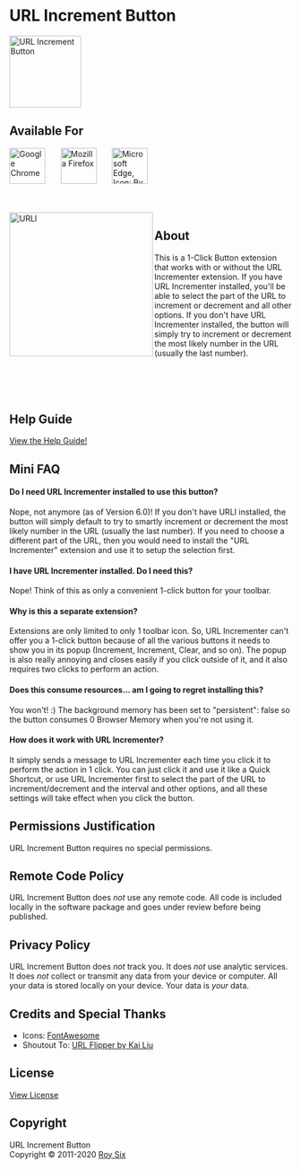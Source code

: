 # URL Increment Button
<img src="https://raw.githubusercontent.com/roysix/url-increment-button/master/assets/icon.svg?sanitize=true" width="128" height="128" alt="URL Increment Button" title="URL Increment Button">

## Available For

<a href="https://chrome.google.com/webstore/detail/url-increment-button/decebmdlceenceecblpfjanoocfcmjai" title="Chrome Web Store Download"><img src="https://raw.githubusercontent.com/roysix/url-increment-button/master/assets/chrome.svg?sanitize=true" height="64" alt="Google Chrome"></a>
&nbsp;&nbsp;&nbsp;&nbsp;&nbsp;
<a href="https://addons.mozilla.org/firefox/addon/url-increment-button/" title="Firefox Addon Download"><img src="https://raw.githubusercontent.com/roysix/url-increment-button/master/assets/firefox.svg?sanitize=true" height="64" alt="Mozilla Firefox"></a>
&nbsp;&nbsp;&nbsp;&nbsp;&nbsp;
<a href="https://microsoftedge.microsoft.com/addons/detail/url-increment-button/opaoomlknnahhpoemiinfaohfgdbifnm" title="Microsoft Edge Extension Download"><img src="https://raw.githubusercontent.com/roysix/url-increment-button/master/assets/edge.png" height="64" alt="Microsoft Edge, Icon: By Source, Fair use, https://en.wikipedia.org/w/index.php?curid=62848768"></a>

<br><br>
<img src="https://raw.githubusercontent.com/roysix/url-increment-button/master/assets/urli.svg?sanitize=true" width="256" height="256" align="left" title="URLI">

## About
This is a 1-Click Button extension that works with or without the URL Incrementer extension. If you have URL Incrementer installed, you'll be able to select the part of the URL to increment or decrement and all other options. If you don't have URL Incrementer installed, the button will simply try to increment or decrement the most likely number in the URL (usually the last number).
<br><br><br><br><br>

## Help Guide
[View the Help Guide!](https://github.com/roysix/url-incrementer/wiki/Help)

## Mini FAQ

#### Do I need URL Incrementer installed to use this button?
Nope, not anymore (as of Version 6.0)! If you don't have URLI installed, the button will simply default to try to smartly increment or decrement the most likely number in the URL (usually the last number). If you need to choose a different part of the URL, then you would need to install the "URL Incrementer" extension and use it to setup the selection first.

#### I have URL Incrementer installed. Do I need this?
Nope! Think of this as only a convenient 1-click button for your toolbar.

#### Why is this a separate extension?
Extensions are only limited to only 1 toolbar icon. So, URL Incrementer can't offer you a 1-click button because of all the various buttons it needs to show you in its popup (Increment, Increment, Clear, and so on). The popup is also really annoying and closes easily if you click outside of it, and it also requires two clicks to perform an action.

#### Does this consume resources... am I going to regret installing this?
You won't! :) The background memory has been set to "persistent": false so the button consumes 0 Browser Memory when you're not using it.

#### How does it work with URL Incrementer?
It simply sends a message to URL Incrementer each time you click it to perform the action in 1 click. You can just click it and use it like a Quick Shortcut, or use URL Incrementer first to select the part of the URL to increment/decrement and the interval and other options, and all these settings will take effect when you click the button.

## Permissions Justification
URL Increment Button requires no special permissions.

## Remote Code Policy
URL Increment Button does *not* use any remote code. All code is included locally in the software package and goes under review before being published.

## Privacy Policy
URL Increment Button does *not* track you. It does *not* use analytic services. It does *not* collect or transmit any data from your device or computer. All your data is stored locally on your device. Your data is *your* data.

## Credits and Special Thanks
<ul>
  <li>Icons: <a href="https://fontawesome.com/">FontAwesome</a></li>
  <li>Shoutout To: <a href="#">URL Flipper by Kai Liu</a></li>
</ul>

## License
<a href="https://github.com/roysix/url-increment-button/blob/master/LICENSE">View License</a>

## Copyright
URL Increment Button  
Copyright &copy; 2011-2020 <a href="https://github.com/roysix" target="_blank">Roy Six</a>